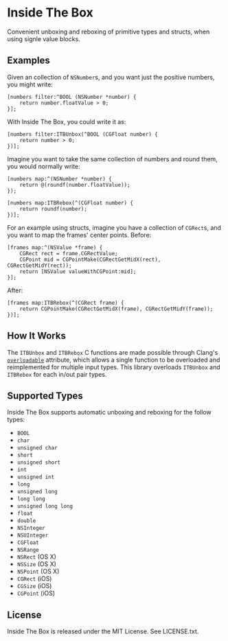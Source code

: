 # Inside The Box

Convenient unboxing and reboxing of primitive types and structs, when
using signle value blocks.

## Examples

Given an collection of `NSNumber`s, and you want just the positive
numbers, you might write:

```objc
[numbers filter:^BOOL (NSNumber *number) {
    return number.floatValue > 0;
}];
```

With Inside The Box, you could write it as:

```objc
[numbers filter:ITBUnbox(^BOOL (CGFloat number) {
    return number > 0;
})];
```

Imagine you want to take the same collection of numbers and round
them, you would normally write:

```objc
[numbers map:^(NSNumber *number) {
    return @(roundf(number.floatValue));
});
```

```objc
[numbers map:ITBRebox(^(CGFloat number) {
    return roundf(number);
})];
```

For an example using structs, imagine you have a collection of
`CGRect`s, and you want to map the frames' center points. Before:

```objc
[frames map:^(NSValue *frame) {
    CGRect rect = frame.CGRectValue;
    CGPoint mid = CGPointMake(CGRectGetMidX(rect), CGRectGetMidY(rect));
    return [NSValue valueWithCGPoint:mid];
}];
```

After:

```objc
[frames map:ITBRebox(^(CGRect frame) {
    return CGPointMake(CGRectGetMidX(frame), CGRectGetMidY(frame));
})];
```

## How It Works

The `ITBUnbox` and `ITBRebox` C functions are made possible through
Clang's [`overloadable`](http://clang.llvm.org/docs/LanguageExtensions.html#function-overloading-in-c)
attribute, which allows a single function to be overloaded and
reimplemented for multiple input types. This library overloads
`ITBUnbox` and `ITBRebox` for each in/out pair types.

## Supported Types

Inside The Box supports automatic unboxing and reboxing for the follow types:

* `BOOL`
* `char`
* `unsigned char`
* `short`
* `unsigned short`
* `int`
* `unsigned int`
* `long`
* `unsigned long`
* `long long`
* `unsigned long long`
* `float`
* `double`
* `NSInteger`
* `NSUInteger`
* `CGFloat`
* `NSRange`
* `NSRect` (OS X)
* `NSSize` (OS X)
* `NSPoint` (OS X)
* `CGRect` (iOS)
* `CGSize` (iOS)
* `CGPoint` (iOS)

## License

Inside The Box is released under the MIT License. See LICENSE.txt.
